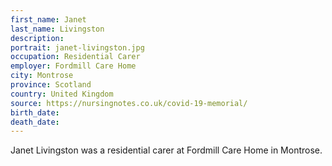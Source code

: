 ```yaml
---
first_name: Janet
last_name: Livingston
description: 
portrait: janet-livingston.jpg
occupation: Residential Carer
employer: Fordmill Care Home
city: Montrose
province: Scotland
country: United Kingdom
source: https://nursingnotes.co.uk/covid-19-memorial/
birth_date: 
death_date: 
---
```


Janet Livingston was a residential carer at Fordmill Care Home in Montrose.
